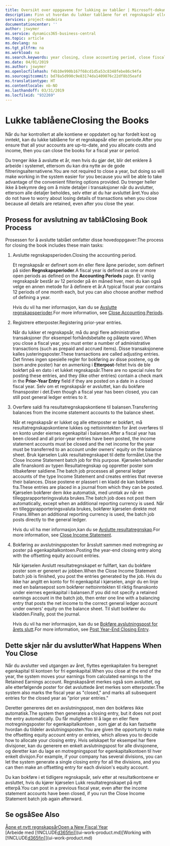 ```yaml
---
title: Oversikt over oppgavene for lukking av tablåer | Microsoft-dokumentasjon
description: Finn ut hvordan du lukker tablåene for et regnskapsår eller en regnskapsperiode, og hva som skjer etter at du har lukket ved utgangen av året.
services: project-madeira
documentationcenter: ''
author: jswymer
ms.service: dynamics365-business-central
ms.topic: article
ms.devlang: na
ms.tgt_pltfrm: na
ms.workload: na
ms.search.keywords: year closing, close accounting period, close fiscal year, bank account detailed trial balance
ms.date: 04/01/2019
ms.author: jswymer
ms.openlocfilehash: f4b10e990b167f68cd1d5a53c8348febe86c94fa
ms.sourcegitcommit: bd78a5d990c9e83174da1409076c22df8b35eafd
ms.translationtype: HT
ms.contentlocale: nb-NO
ms.lasthandoff: 03/31/2019
ms.locfileid: "932269"
---
```

# <a name="closing-the-books"></a><span data-ttu-id="50d58-103">Lukke tablåene</span><span class="sxs-lookup"><span data-stu-id="50d58-103">Closing the Books</span></span>
<span data-ttu-id="50d58-104">Når du har kontrollert at alle kontiene er oppdatert og har fordelt kost og inntekt, kan du lukke tablåene for et regnskapsår eller en periode.</span><span class="sxs-lookup"><span data-stu-id="50d58-104">After you ensure that all your accounts are up-to-date, and you allocate costs and income, then you can close the books for a fiscal year or period.</span></span>

<span data-ttu-id="50d58-105">Du trenger ikke å avslutte et år, men hvis du gjør det, blir det enklere å arbeide i systemet, ettersom du kan dra nytte av de gode filtreringsalternativene.</span><span class="sxs-lookup"><span data-stu-id="50d58-105">You are not required to close a year, but doing so will make working in the system easier for you because you will be able to take advantage of the convenient filtering options provided.</span></span> <span data-ttu-id="50d58-106">Du trenger heller ikke å bekymre deg om å miste detaljer i transaksjoner når du avslutter, ettersom alle detaljer beholdes, selv etter at du har avsluttet året.</span><span class="sxs-lookup"><span data-stu-id="50d58-106">You also do not have to worry about losing details of transactions when you close because all details are retained, even after you close the year.</span></span>

## <a name="closing-book-process"></a><span data-ttu-id="50d58-107">Prosess for avslutning av tablå</span><span class="sxs-lookup"><span data-stu-id="50d58-107">Closing Book Process</span></span>
<span data-ttu-id="50d58-108">Prosessen for å avslutte tablået omfatter disse hovedoppgaver:</span><span class="sxs-lookup"><span data-stu-id="50d58-108">The process for closing the book includes these main tasks:</span></span>

1. <span data-ttu-id="50d58-109">Avslutte regnskapsperioden.</span><span class="sxs-lookup"><span data-stu-id="50d58-109">Closing the accounting period.</span></span>

    <span data-ttu-id="50d58-110">Et regnskapsår er definert som én eller flere åpne perioder, som definert på siden **Regnskapsperioder**.</span><span class="sxs-lookup"><span data-stu-id="50d58-110">A fiscal year is defined as one or more open periods as defined on the **Accounting Periods** page.</span></span> <span data-ttu-id="50d58-111">Et vanlig regnskapsår består av 12 perioder på én måned hver, men du kan også velge en annen metode for å definere et år.</span><span class="sxs-lookup"><span data-stu-id="50d58-111">A typical fiscal year contains 12 periods of one month each, but you can also choose another method of defining a year.</span></span>

    <span data-ttu-id="50d58-112">Hvis du vil ha mer informasjon, kan du se [Avslutte regnskapsperioder](year-close-account-periods.md).</span><span class="sxs-lookup"><span data-stu-id="50d58-112">For more information, see [Close Accounting Periods](year-close-account-periods.md).</span></span>
2. <span data-ttu-id="50d58-113">Registrere etterposter.</span><span class="sxs-lookup"><span data-stu-id="50d58-113">Registering prior-year entries.</span></span>

    <span data-ttu-id="50d58-114">Når du lukker et regnskapsår, må du angi flere administrative transaksjoner (for eksempel forhåndsbetalte og påløpte varer).</span><span class="sxs-lookup"><span data-stu-id="50d58-114">When you close a fiscal year, you must enter a number of administrative transactions (such as prepaid and accrued items).</span></span> <span data-ttu-id="50d58-115">Disse transaksjonene kalles justeringsposter.</span><span class="sxs-lookup"><span data-stu-id="50d58-115">These transactions are called adjusting entries.</span></span> <span data-ttu-id="50d58-116">Det finnes ingen spesielle regler for bokføring av disse postene, og de (som andre poster) har en avmerking i **Etterpost**-feltet hvis de ble bokført på en dato i et lukket regnskapsår.</span><span class="sxs-lookup"><span data-stu-id="50d58-116">There are no special rules for posting these entries, and they (like other entries) contain a check mark in the **Prior-Year Entry** field if they are posted on a date in a closed fiscal year.</span></span> <span data-ttu-id="50d58-117">Selv om et regnskapsår er avsluttet, kan du bokføre finansposter i det.</span><span class="sxs-lookup"><span data-stu-id="50d58-117">Even though a fiscal year has been closed, you can still post general ledger entries to it.</span></span>
3. <span data-ttu-id="50d58-118">Overføre saldi fra resultatregnskapskontiene til balansen.</span><span class="sxs-lookup"><span data-stu-id="50d58-118">Transferring balances from the income statement accounts to the balance sheet.</span></span>

    <span data-ttu-id="50d58-119">Når et regnskapsår er lukket og alle etterposter er bokført, må resultatregnskapskontiene lukkes og nettoinntekten for året overføres til en konto under eiernes egenkapital i balansen.</span><span class="sxs-lookup"><span data-stu-id="50d58-119">After a fiscal year has been closed and all prior-year entries have been posted, the income statement accounts must be closed and the net income for the year must be transferred to an account under owners' equity on the balance sheet.</span></span> <span data-ttu-id="50d58-120">Bruk kjørselen Lukk resultatregnskapet til dette formålet.</span><span class="sxs-lookup"><span data-stu-id="50d58-120">Use the Close Income Statement batch job for this purpose.</span></span> <span data-ttu-id="50d58-121">Kjørselen behandler alle finanskonti av typen Resultatregnskap og oppretter poster som tilbakefører saldiene.</span><span class="sxs-lookup"><span data-stu-id="50d58-121">The batch job processes all general ledger accounts of the type Income Statement and creates entries that reverse their balances.</span></span> <span data-ttu-id="50d58-122">Disse postene er plassert i en kladd de kan bokføres fra.</span><span class="sxs-lookup"><span data-stu-id="50d58-122">These entries are placed in a journal from which they can be posted.</span></span> <span data-ttu-id="50d58-123">Kjørselen bokfører dem ikke automatisk, med unntak av når en tilleggsrapporteringsvaluta brukes.</span><span class="sxs-lookup"><span data-stu-id="50d58-123">The batch job does not post them automatically, except when an additional reporting currency is used.</span></span> <span data-ttu-id="50d58-124">Når en tilleggsrapporteringsvaluta brukes, bokfører kjørselen direkte mot Finans.</span><span class="sxs-lookup"><span data-stu-id="50d58-124">When an additional reporting currency is used, the batch job posts directly to the general ledger.</span></span>

    <span data-ttu-id="50d58-125">Hvis du vil ha mer informasjon,kan du se [Avslutte resultatregnskap](year-close-income-statement.md).</span><span class="sxs-lookup"><span data-stu-id="50d58-125">For more information, see [Close Income Statement](year-close-income-statement.md).</span></span>
4. <span data-ttu-id="50d58-126">Bokføring av avslutningsposten for årsslutt sammen med motregning av poster på egenkapitalkontoen.</span><span class="sxs-lookup"><span data-stu-id="50d58-126">Posting the year-end closing entry along with the offsetting equity account entries.</span></span>

    <span data-ttu-id="50d58-127">Når kjørselen Avslutt resultatregnskapet er fullført, kan du bokføre poster som er generert av jobben.</span><span class="sxs-lookup"><span data-stu-id="50d58-127">When the Close Income Statement batch job is finished, you post the entries generated by the job.</span></span> <span data-ttu-id="50d58-128">Hvis du ikke har angitt en konto for fri egenkapital i kjørselen, angir du en linje med en balansepost som bokfører nettoinntekten til riktig finanskonto under eiernes egenkapital i balansen.</span><span class="sxs-lookup"><span data-stu-id="50d58-128">If you did not specify a retained earnings account in the batch job, then enter one line with a balancing entry that posts the net income to the correct general ledger account under owners' equity on the balance sheet.</span></span> <span data-ttu-id="50d58-129">Til slutt bokfører du kladden.</span><span class="sxs-lookup"><span data-stu-id="50d58-129">Finally, post the journal.</span></span>

    <span data-ttu-id="50d58-130">Hvis du vil ha mer informasjon, kan du se [Bokføre avslutningspost for årets slutt](year-how-post-year-end-close-entry.md).</span><span class="sxs-lookup"><span data-stu-id="50d58-130">For more information, see [Post Year-End Closing Entry](year-how-post-year-end-close-entry.md).</span></span>

## <a name="what-happens-when-you-close"></a><span data-ttu-id="50d58-131">Dette skjer når du avslutter</span><span class="sxs-lookup"><span data-stu-id="50d58-131">What Happens When You Close</span></span>
<span data-ttu-id="50d58-132">Når du avslutter ved utgangen av året, flyttes egenkapitalen fra beregnet egenkapital til kontoen for fri egenkapital.</span><span class="sxs-lookup"><span data-stu-id="50d58-132">When you close at the end of the year, the system moves your earnings from calculated earnings to the Retained Earnings account.</span></span> <span data-ttu-id="50d58-133">Regnskapsåret merkes også som avsluttet, og alle etterfølgende poster for det avsluttede året merkes som etterposter.</span><span class="sxs-lookup"><span data-stu-id="50d58-133">The system also marks the fiscal year as "closed," and marks all subsequent entries for the closed year as "prior year entries."</span></span>

<span data-ttu-id="50d58-134">Deretter genereres det en avslutningspost, men den bokføres ikke automatisk.</span><span class="sxs-lookup"><span data-stu-id="50d58-134">The system then generates a closing entry, but it does not post the entry automatically.</span></span> <span data-ttu-id="50d58-135">Du får muligheten til å lage en eller flere motregningsposter for egenkapitalkontoen , som gjør at du kan fastsette hvordan du tildeler avslutningsposten.</span><span class="sxs-lookup"><span data-stu-id="50d58-135">You are given the opportunity to make the offsetting equity account entry or entries, which allows you to decide how to allocate your closing entry.</span></span> <span data-ttu-id="50d58-136">Hvis selskapet for eksempel har flere divisjoner, kan du generere en enkelt avslutningspost for alle divisjonene, og deretter kan du lage en motregningspost for egenkapitalkontoen til hver enkelt divisjon.</span><span class="sxs-lookup"><span data-stu-id="50d58-136">For example, if your company has several divisions, you can let the system generate a single closing entry for all the divisions, and you can then make an offsetting entry for each division's equity account.</span></span>

<span data-ttu-id="50d58-137">Du kan bokføre i et tidligere regnskapsår, selv etter at resultatkontoene er avsluttet, hvis du kjører kjørselen Lukk resultatregnskapet på nytt etterpå.</span><span class="sxs-lookup"><span data-stu-id="50d58-137">You can post in a previous fiscal year, even after the income statement accounts have been closed, if you run the Close Income Statement batch job again afterward.</span></span>

## <a name="see-also"></a><span data-ttu-id="50d58-138">Se også</span><span class="sxs-lookup"><span data-stu-id="50d58-138">See Also</span></span>
[<span data-ttu-id="50d58-139">Åpne et nytt regnskapsår</span><span class="sxs-lookup"><span data-stu-id="50d58-139">Open a New Fiscal Year</span></span>](finance-how-open-new-fiscal-year.md)  
<span data-ttu-id="50d58-140">[Arbeide med [!INCLUDE[d365fin](includes/d365fin_md.md)]](ui-work-product.md)</span><span class="sxs-lookup"><span data-stu-id="50d58-140">[Working with [!INCLUDE[d365fin](includes/d365fin_md.md)]](ui-work-product.md)</span></span>
